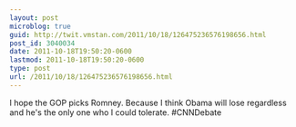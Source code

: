 ```yaml
---
layout: post
microblog: true
guid: http://twit.vmstan.com/2011/10/18/126475236576198656.html
post_id: 3040034
date: 2011-10-18T19:50:20-0600
lastmod: 2011-10-18T19:50:20-0600
type: post
url: /2011/10/18/126475236576198656.html
---
```

I hope the GOP picks Romney. Because I think Obama will lose regardless and he's the only one who I could tolerate. #CNNDebate

